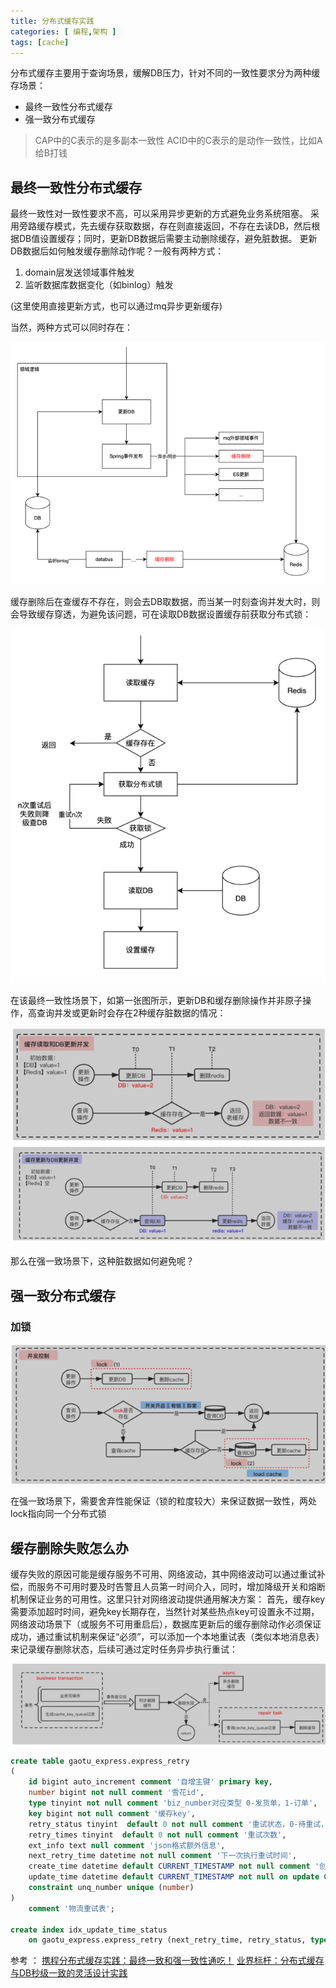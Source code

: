 ```yaml
---
title: 分布式缓存实践
categories: [ 编程,架构 ]
tags: [cache]
---
```


分布式缓存主要用于查询场景，缓解DB压力，针对不同的一致性要求分为两种缓存场景：
- 最终一致性分布式缓存
- 强一致分布式缓存

>CAP中的C表示的是多副本一致性
>ACID中的C表示的是动作一致性，比如A给B打钱

## 最终一致性分布式缓存

最终一致性对一致性要求不高，可以采用异步更新的方式避免业务系统阻塞。
采用旁路缓存模式，先去缓存获取数据，存在则直接返回，不存在去读DB，然后根据DB值设置缓存；同时，更新DB数据后需要主动删除缓存，避免脏数据。
更新DB数据后如何触发缓存删除动作呢？一般有两种方式：

1. domain层发送领域事件触发
2. 监听数据库数据变化（如binlog）触发

(这里使用直接更新方式，也可以通过mq异步更新缓存)

当然，两种方式可以同时存在：

![](/assets/2024/03/18/img_4.png)

缓存删除后在查缓存不存在，则会去DB取数据，而当某一时刻查询并发大时，则会导致缓存穿透，为避免该问题，可在读取DB数据设置缓存前获取分布式锁：

![](/assets/2024/03/18/img_5.png)

在该最终一致性场景下，如第一张图所示，更新DB和缓存删除操作并非原子操作，高查询并发或更新时会存在2种缓存脏数据的情况：

![](/assets/2024/03/18/img_6.png)

那么在强一致场景下，这种脏数据如何避免呢？

## 强一致分布式缓存

### 加锁

![](/assets/2024/03/18/img_7.png)

在强一致场景下，需要舍弃性能保证（锁的粒度较大）来保证数据一致性，两处lock指向同一个分布式锁

## 缓存删除失败怎么办

缓存失败的原因可能是缓存服务不可用、网络波动，其中网络波动可以通过重试补偿，而服务不可用时要及时告警且人员第一时间介入，同时，增加降级开关和熔断机制保证业务的可用性。这里只针对网络波动提供通用解决方案：
首先，缓存key需要添加超时时间，避免key长期存在，当然针对某些热点key可设置永不过期，网络波动场景下（或服务不可用重启后），数据库更新后的缓存删除动作必须保证成功，通过重试机制来保证“必须”，可以添加一个本地重试表（类似本地消息表）来记录缓存删除状态，后续可通过定时任务异步执行重试：

![](/assets/2024/03/18/img_8.png)

```sql
create table gaotu_express.express_retry
(
    id bigint auto_increment comment '自增主键' primary key,
    number bigint not null comment '雪花id',
    type tinyint not null comment 'biz_number对应类型 0-发货单，1-订单',
    key bigint not null comment '缓存key',
    retry_status tinyint  default 0 not null comment '重试状态，0-待重试，1-重试成功',
    retry_times tinyint  default 0 not null comment '重试次数',
    ext_info text null comment 'json格式额外信息',
    next_retry_time datetime not null comment '下一次执行重试时间',
    create_time datetime default CURRENT_TIMESTAMP not null comment '创建时间',
    update_time datetime default CURRENT_TIMESTAMP not null on update CURRENT_TIMESTAMP comment '修改时间',
    constraint unq_number unique (number)
)
    comment '物流重试表';

create index idx_update_time_status
    on gaotu_express.express_retry (next_retry_time, retry_status, type);

```

参考 ：
[携程分布式缓存实践：最终一致和强一致性通吃！](https://mp.weixin.qq.com/s/rMamRTOhvcxLttk6uX6Gkg)
[业界标杆：分布式缓存与DB秒级一致的灵活设计实践](https://mp.weixin.qq.com/s/zq5AMxqs0cI42dzWxcs_Dw)
